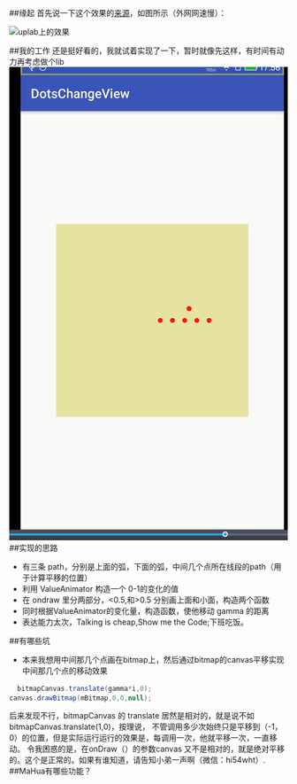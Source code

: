 
##缘起
首先说一下这个效果的[来源](https://material.uplabs.com/search?q=dots%20pre)，如图所示（外网网速慢）：

![uplab上的效果](https://assets.materialup.com/uploads/1d048d3d-bc79-40b0-8d79-13149799efa0/preview.gif)

##我的工作
还是挺好看的，我就试着实现了一下，暂时就像先这样，有时间有动力再考虑做个lib
![screenshot](https://github.com/wtus/DotsChangeView/blob/master/screenshot.gif)
##实现的思路
* 有三条 path，分别是上面的弧，下面的弧，中间几个点所在线段的path（用于计算平移的位置）
* 利用 ValueAnimator 构造一个 0-1的变化的值
* 在 ondraw 里分两部分，<0.5,和>0.5 分别画上面和小面，构造两个函数
* 同时根据ValueAnimator的变化量，构造函数，使他移动 gamma 的距离
* 表达能力太次，Talking is cheap,Show me the Code;下班吃饭。

##有哪些坑
* 本来我想用中间那几个点画在bitmap上，然后通过bitmap的canvas平移实现中间那几个点的移动效果
```java
  bitmapCanvas.translate(gamma*i,0);
canvas.drawBitmap(mBitmap,0,0,null);
```
后来发现不行，bitmapCanvas 的 translate 居然是相对的，就是说不如 bitmapCanvas.translate(1,0)，按理说，
不管调用多少次始终只是平移到（-1，0）的位置，但是实际运行运行的效果是，每调用一次，他就平移一次，一直移动。
令我困惑的是，在onDraw（）的参数canvas 又不是相对的，就是绝对平移的。这个是正常的。如果有谁知道，请告知小弟一声啊（微信：hi54wht）.
##MaHua有哪些功能？
